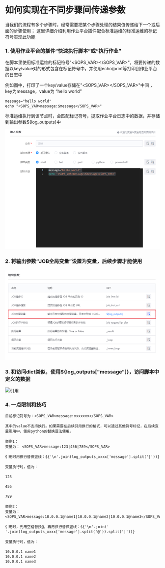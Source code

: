 # 如何实现在不同步骤间传递参数

当我们的流程有多个步骤时，经常需要把某个步骤处理的结果值传递给下一个或后面的步骤使用；
这里详细介绍利用作业平台插件配合标准运维的标准运维的标记符号实现此功能



### 1. 使用作业平台的插件“快速执行脚本”或“执行作业”

在脚本里使用标准运维的标记符号"<SOPS_VAR></SOPS_VAR>"，将要传递的数据以key/value对的形式包含在标记符号中，并使用echo/print等打印到作业平台的日志中

例如图中，打印了一个key/value存储在"<SOPS_VAR></SOPS_VAR>"中间 ，key为message，value为 “hello world”

```
message="hello world"
echo "<SOPS_VAR>message:$message</SOPS_VAR>"
```

标准运维执行到该节点时，会匹配标记符号，提取作业平台日志中的数据，并存储到输出参数${log_outputs}中

![脚本打印变量](../assets/image-20220920211357646.png)

### 2. 将输出参数“JOB全局变量”设置为变量，后续步骤才能使用  

![设置输出为变量](../assets/image-20220920211053691-1663754936964.png)

### 3. 和访问dict类似，使用${log_outputs["message"]}，访问脚本中定义的数据

![引用](../assets/image-20220910.0.0.18667.png)

### 4. 一点限制和技巧

```
目前标记符号为：<SOPS_VAR>message:xxxxxxx</SOPS_VAR>

其中的value不支持换行。如果需要在后续引用换行的格式，可以通过其他符号标记，在后续变量引用中，使用python的替换语法使用。

举例1：
变量为： <SOPS_VAR>message:123|456|789</SOPS_VAR>

引用时用换行替换竖线：${'\n'.join(log_outputs_xxxx['message'].split('|'))}

变量执行时，值为：

123

456

789

举例2：
变量为：<SOPS_VAR>message:10.0.0.1@name1|10.0.0.1@name2|10.0.0.1@name3</SOPS_VAR>

引用时，先用空格替换@，再用换行替换竖线：${'\n'.join(' '.join(log_outputs_xxxx['message'].split('@')).split('|'))}

变量执行时，值为：

10.0.0.1 name1
10.0.0.1 name2
10.0.0.1 name3
```

